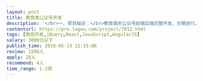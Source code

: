 ```yaml
---                
layout: post       
title: 教育类公众号开发           
description: '</br>一、项目描述：</br>教育类的公众号前端后端完整开发，分期进行。第一期主要是静态页面开发，课程课表展示，老师相关信息展示。</br>若达到预期效果，会进一步合作第二期开发</br></br>二、主要功能点：</br>与公众号对接，让用户可以看到自己的的用户中心，在用户中心中需要有课程表，自己购买的课程，老师信息。后端可以人工输入学生反馈，并且可按时推送到指定用户</br>URL可国内外使用，方便外国老师进行内容输入</br>多期开发，如果效果好，会使用同一团队</br></br></br>三、人员要求：</br>1、有微信公众号开发经验；</br>2、良好的沟通能力和契约精神。</br>'     
contenturl: https://pro.lagou.com/project/7812.html      
tags: [微信开发,jQuery,React,JavaScript,AngularJS]            
salary: 3000元以下          
publish_time: 2018-05-13 12:15:06         
review: 1506人                   
apply: 28人                   
recommend: 4人                   
time_range: 1-2周              
---                 
```


